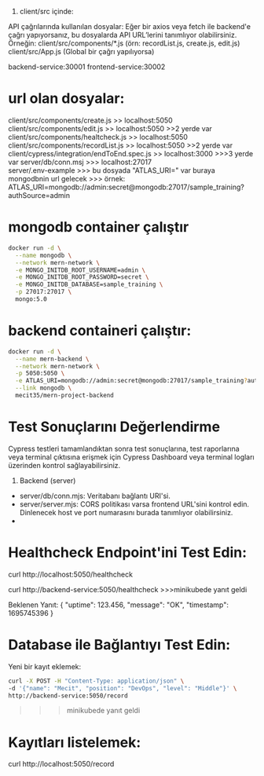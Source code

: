 1. client/src içinde:

API çağrılarında kullanılan dosyalar: Eğer bir axios veya fetch ile backend'e çağrı yapıyorsanız, bu dosyalarda API URL’lerini tanımlıyor olabilirsiniz. Örneğin:
client/src/components/*.js (örn: recordList.js, create.js, edit.js)
client/src/App.js (Global bir çağrı yapılıyorsa)

backend-service:30001
frontend-service:30002
# url olan dosyalar:
client/src/components/create.js >> localhost:5050
client/src/components/edit.js >> localhost:5050     >>2 yerde var
client/src/components/healtcheck.js >> localhost:5050  
client/src/components/recordList.js >> localhost:5050   >>2 yerde var
client/cypress/integration/endToEnd.spec.js  >> localhost:3000   >>>3 yerde var
server/db/conn.msj >>> localhost:27017  
server/.env-example  >>> bu dosyada "ATLAS_URI=" var buraya mongodbnin url gelecek  >>>
örnek: ATLAS_URI=mongodb://admin:secret@mongodb:27017/sample_training?authSource=admin


# mongodb container çalıştır

````sh
docker run -d \
  --name mongodb \
  --network mern-network \
  -e MONGO_INITDB_ROOT_USERNAME=admin \
  -e MONGO_INITDB_ROOT_PASSWORD=secret \
  -e MONGO_INITDB_DATABASE=sample_training \
  -p 27017:27017 \
  mongo:5.0
````

# backend containeri çalıştır:
````sh
docker run -d \
  --name mern-backend \
  --network mern-network \
  -p 5050:5050 \
  -e ATLAS_URI=mongodb://admin:secret@mongodb:27017/sample_training?authSource=admin \
  --link mongodb \
  mecit35/mern-project-backend
````


# Test Sonuçlarını Değerlendirme

Cypress testleri tamamlandıktan sonra test sonuçlarına, test raporlarına veya terminal çıktısına erişmek için Cypress Dashboard veya terminal logları üzerinden kontrol sağlayabilirsiniz.



1. Backend (server)
   
- server/db/conn.mjs: Veritabanı bağlantı URI'si.
- server/server.mjs:
CORS politikası varsa frontend URL'sini kontrol edin.
Dinlenecek host ve port numarasını burada tanımlıyor olabilirsiniz.
- 



# Healthcheck Endpoint'ini Test Edin:

curl http://localhost:5050/healthcheck

curl http://backend-service:5050/healthcheck   >>>minikubede yanıt geldi

Beklenen Yanıt:
{
  "uptime": 123.456,
  "message": "OK",
  "timestamp": 1695745396
}

# Database ile Bağlantıyı Test Edin:

Yeni bir kayıt eklemek:
````sh
curl -X POST -H "Content-Type: application/json" \
-d '{"name": "Mecit", "position": "DevOps", "level": "Middle"}' \
http://backend-service:5050/record     
````  
>>> minikubede yanıt geldi


# Kayıtları listelemek:

curl http://localhost:5050/record


